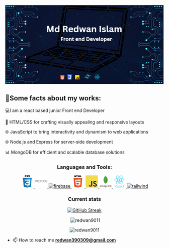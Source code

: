 <div align="center">
<img src="https://raw.githubusercontent.com/redwan9011/redwan9011/main/Capturesssssssss.PNG" alt="">

     
</div>
<div >
    <h2>🚀Some facts about my works:</h2>
    <p>💻I am a react based junior Front end Developer</p>
    <p>🎨 HTML/CSS for crafting visually appealing and responsive layouts</p>
    <p>🌐 JavaScript to bring interactivity and dynamism to web applications</p>
    <p>🌐 Node.js and Express for server-side development</p>
    <p>📊 MongoDB for efficient and scalable database solutions</p>
</div>




<h3 align="center">Languages and Tools:</h3>
<div align="center">
<p align="center"> <a href="https://www.w3schools.com/css/" target="_blank" rel="noreferrer"> <img src="https://raw.githubusercontent.com/devicons/devicon/master/icons/css3/css3-original-wordmark.svg" alt="css3" width="40" height="40"/> </a> <a href="https://expressjs.com" target="_blank" rel="noreferrer"> <img src="https://raw.githubusercontent.com/devicons/devicon/master/icons/express/express-original-wordmark.svg" alt="express" width="40" height="40"/> </a> <a href="https://firebase.google.com/" target="_blank" rel="noreferrer"> <img src="https://www.vectorlogo.zone/logos/firebase/firebase-icon.svg" alt="firebase" width="40" height="40"/> </a> <a href="https://www.w3.org/html/" target="_blank" rel="noreferrer"> <img src="https://raw.githubusercontent.com/devicons/devicon/master/icons/html5/html5-original-wordmark.svg" alt="html5" width="40" height="40"/> </a> <a href="https://developer.mozilla.org/en-US/docs/Web/JavaScript" target="_blank" rel="noreferrer"> <img src="https://raw.githubusercontent.com/devicons/devicon/master/icons/javascript/javascript-original.svg" alt="javascript" width="40" height="40"/> </a> <a href="https://www.mongodb.com/" target="_blank" rel="noreferrer"> <img src="https://raw.githubusercontent.com/devicons/devicon/master/icons/mongodb/mongodb-original-wordmark.svg" alt="mongodb" width="40" height="40"/> </a> <a href="https://reactjs.org/" target="_blank" rel="noreferrer"> <img src="https://raw.githubusercontent.com/devicons/devicon/master/icons/react/react-original-wordmark.svg" alt="react" width="40" height="40"/> </a> <a href="https://tailwindcss.com/" target="_blank" rel="noreferrer"> <img src="https://www.vectorlogo.zone/logos/tailwindcss/tailwindcss-icon.svg" alt="tailwind" width="40" height="40"/> </a> </p>
<h3 align="center">Current stats</h3>
<div align="center">
<a align="center"  href="https://git.io/streak-stats"><img src="https://github-readme-streak-stats.herokuapp.com?user=redwan9011&theme=radical&type=png" alt="GitHub Streak" /></a>

</div>
</div>
<div align="center">
<p>&nbsp;<img align="center" src="https://github-readme-stats.vercel.app/api?username=redwan9011&show_icons=true&locale=en" alt="redwan9011" /></p>
</div>

<div align="center">
<p><img  src="https://github-readme-stats.vercel.app/api/top-langs?username=redwan9011&show_icons=true&locale=en&layout=compact" alt="redwan9011" /></p>
</div>

- 📫 How to reach me **redwan390309@gmail.com**


